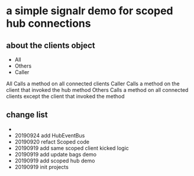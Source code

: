 # a simple signalr demo for scoped hub connections

## about the clients object

- All
- Others
- Caller

All	Calls a method on all connected clients
Caller	Calls a method on the client that invoked the hub method
Others	Calls a method on all connected clients except the client that invoked the method

## change list

- 
- 20190924 add HubEventBus
- 20190920 refact Scoped code
- 20190919 add same scoped client kicked logic
- 20190919 add update bags demo
- 20190919 add scoped hub demo
- 20190919 init projects